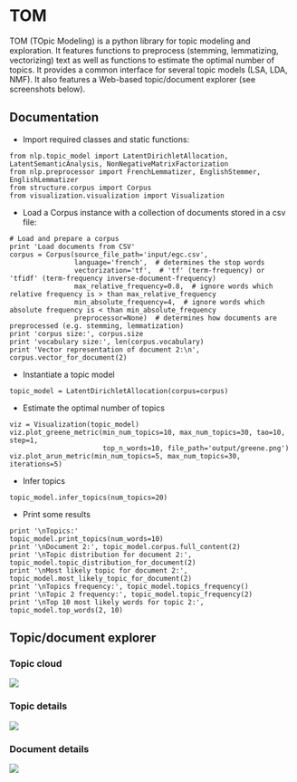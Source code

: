 # TOM

TOM (TOpic Modeling) is a python library for topic modeling and exploration. It features functions to preprocess (stemming, lemmatizing, vectorizing) text as well as functions to estimate the optimal number of topics. It provides a common interface for several topic models (LSA, LDA, NMF). It also features a Web-based topic/document explorer (see screenshots below).

## Documentation

- Import required classes and static functions:
```
from nlp.topic_model import LatentDirichletAllocation, LatentSemanticAnalysis, NonNegativeMatrixFactorization
from nlp.preprocessor import FrenchLemmatizer, EnglishStemmer, EnglishLemmatizer
from structure.corpus import Corpus
from visualization.visualization import Visualization
```
- Load a Corpus instance with a collection of documents stored in a csv file:
```
# Load and prepare a corpus
print 'Load documents from CSV'
corpus = Corpus(source_file_path='input/egc.csv',
                language='french',  # determines the stop words
                vectorization='tf',  # 'tf' (term-frequency) or 'tfidf' (term-frequency inverse-document-frequency)
                max_relative_frequency=0.8,  # ignore words which relative frequency is > than max_relative_frequency
                min_absolute_frequency=4,  # ignore words which absolute frequency is < than min_absolute_frequency
                preprocessor=None)  # determines how documents are preprocessed (e.g. stemming, lemmatization)
print 'corpus size:', corpus.size
print 'vocabulary size:', len(corpus.vocabulary)
print 'Vector representation of document 2:\n', corpus.vector_for_document(2)
```
- Instantiate a topic model
```
topic_model = LatentDirichletAllocation(corpus=corpus)
```
- Estimate the optimal number of topics
```
viz = Visualization(topic_model)
viz.plot_greene_metric(min_num_topics=10, max_num_topics=30, tao=10, step=1,
                       top_n_words=10, file_path='output/greene.png')
viz.plot_arun_metric(min_num_topics=5, max_num_topics=30, iterations=5)
```
- Infer topics
```
topic_model.infer_topics(num_topics=20)
```
- Print some results
```
print '\nTopics:'
topic_model.print_topics(num_words=10)
print '\nDocument 2:', topic_model.corpus.full_content(2)
print '\nTopic distribution for document 2:', topic_model.topic_distribution_for_document(2)
print '\nMost likely topic for document 2:', topic_model.most_likely_topic_for_document(2)
print '\nTopics frequency:', topic_model.topics_frequency()
print '\nTopic 2 frequency:', topic_model.topic_frequency(2)
print '\nTop 10 most likely words for topic 2:', topic_model.top_words(2, 10)
```

## Topic/document explorer

### Topic cloud
![](http://mediamining.univ-lyon2.fr/people/guille/tom-resources/topic_cloud.jpg)
### Topic details
![](http://mediamining.univ-lyon2.fr/people/guille/tom-resources/topic_details.jpg)
### Document details
![](http://mediamining.univ-lyon2.fr/people/guille/tom-resources/document_details.jpg)
